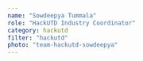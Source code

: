 ```yaml
---
name: "Sowdeepya Tummala"
role: "HackUTD Industry Coordinator"
category: hackutd
filter: "hackutd"
photo: "team-hackutd-sowdeepya"
---
```


